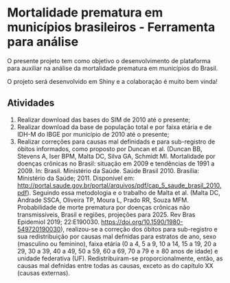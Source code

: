 # Mortalidade prematura em municípios brasileiros - Ferramenta para análise

O presente projeto tem como objetivo o desenvolvimento de plataforma para auxiliar na análise da mortalidade prematura em municípios do Brasil. 

O projeto será desenvolvido em Shiny e a colaboração é muito bem vinda!

## Atividades
1) Realizar download das bases do SIM de 2010 até o presente;
2) Realizar download da base de população total e por faixa etária e de IDH-M do IBGE por município de 2010 até o presente;
3) Realizar correções para causas mal definidads e para sub-registro de óbitos informados, como proposto por Duncan et al. (Duncan BB, Stevens A, Iser BPM, Malta DC, Silva GA, Schmidt MI. Mortalidade por doenças crônicas no Brasil: situação em 2009 e tendências de 1991 a 2009. In: Brasil. Ministério da Saúde. Saúde Brasil 2010. Brasília: Ministério da Saúde; 2011. Disponível em: http://portal.saude.gov.br/portal/arquivos/pdf/cap_5_saude_brasil_2010.pdf). Seguindo essa metodologia e o trabalho de Malta et al. (Malta DC, Andrade SSCA, Oliveira TP, Moura L, Prado RR, Souza MFM. Probabilidade de morte prematura por doenças crônicas não transmissíveis, Brasil e regiões, projeções para 2025. Rev Bras Epidemiol 2019; 22:E190030. https://doi.org/10.1590/1980-549720190030), realizou-se a correção dos óbitos para sub-registro e sua redistribuição por causas mal defnidas para estratos de ano, sexo (masculino ou feminino), faixa etária (0 a 4, 5 a 9, 10 a 14, 15 a 19, 20 a 29, 30 a 39, 40 a 49, 50 a 59, 60 a 69, 70
a 79 e ≥ 80 anos de idade) e unidade federativa (UF). Redistribuiram-se proporcionalmente, então, as causas mal defnidas entre todas as causas, exceto as do capítulo XX (causas externas).
